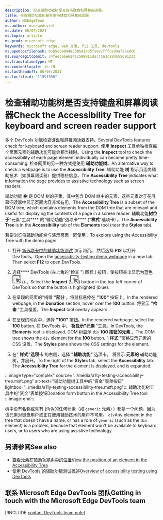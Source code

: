 ```yaml
---
description: 检查辅助功能树是否支持键盘和屏幕阅读器。
title: 检查辅助功能树是否支持键盘和屏幕阅读器
author: MSEdgeTeam
ms.author: msedgedevrel
ms.date: 06/07/2021
ms.topic: article
ms.prod: microsoft-edge
keywords: microsoft edge, web 开发, f12 工具, devtools
ms.openlocfilehash: 0ab5e5609485505d1ad5fa6e2fffced9af25edcb
ms.sourcegitcommit: 34feec6ae6241c598911dac7b63c28d655691233
ms.translationtype: MT
ms.contentlocale: zh-CN
ms.lasthandoff: 06/08/2021
ms.locfileid: "11597300"
---
```

# <a name="check-the-accessibility-tree-for-keyboard-and-screen-reader-support"></a><span data-ttu-id="722dd-104">检查辅助功能树是否支持键盘和屏幕阅读器</span><span class="sxs-lookup"><span data-stu-id="722dd-104">Check the Accessibility Tree for keyboard and screen reader support</span></span>

<!-- Accessibility tab: Accessibility Tree -->

<span data-ttu-id="722dd-105">多个 DevTools 功能检查键盘和屏幕阅读器支持。</span><span class="sxs-lookup"><span data-stu-id="722dd-105">Several DevTools features check for keyboard and screen reader support.</span></span>  <span data-ttu-id="722dd-106">使用 **Inspect** 工具单独检查每个页面元素的辅助功能可能会相当耗时。</span><span class="sxs-lookup"><span data-stu-id="722dd-106">Using the **Inspect** tool to check the accessibility of each page element individually can become pretty time-consuming.</span></span>  <span data-ttu-id="722dd-107">检查网页的另一种方式是使用 **辅助功能树**。</span><span class="sxs-lookup"><span data-stu-id="722dd-107">An alternative way to check a webpage is to use the **Accessibility Tree**.</span></span>  <span data-ttu-id="722dd-108">辅助功能 **树** 指示页面向辅助技术（如屏幕阅读器）提供哪些信息。</span><span class="sxs-lookup"><span data-stu-id="722dd-108">The **Accessibility Tree** indicates what information the page provides to assistive technology such as screen readers.</span></span>

<span data-ttu-id="722dd-109">辅助功能 **树** 是 DOM 树的子集，其中包含 DOM 树中的元素，这些元素对于在屏幕阅读器中显示页面内容非常有用。</span><span class="sxs-lookup"><span data-stu-id="722dd-109">The **Accessibility Tree** is a subset of the DOM tree, which contains elements from the DOM tree that are relevant and useful for displaying the contents of a page in a screen reader.</span></span>  <span data-ttu-id="722dd-110">辅助功能**树位于**"元素"工具\*\*\*\* 的"辅助功能"选项卡\*\*\*\* ("**样式**"选项卡) 。</span><span class="sxs-lookup"><span data-stu-id="722dd-110">The **Accessibility Tree** is in the **Accessibility** tab of the **Elements** tool (near the **Styles** tab).</span></span>


<span data-ttu-id="722dd-111">若要浏览将辅助功能树与演示页面一同使用：</span><span class="sxs-lookup"><span data-stu-id="722dd-111">To explore using the Accessibility Tree with the demo page:</span></span>

1.  <span data-ttu-id="722dd-112">打开 [新选项卡中的辅助功能测试][DevToolsA11yErrorsDemopage] 演示网页。 然后选择 **F12** 以打开 DevTools。</span><span class="sxs-lookup"><span data-stu-id="722dd-112">Open the [accessibility-testing demo webpage][DevToolsA11yErrorsDemopage] in a new tab.  Then select **F12** to open DevTools.</span></span>

1.  <span data-ttu-id="722dd-113">选择\*\*\*\* DevTools (左上角的"检查 "\) 图标 \) 按钮，使按钮突出显示为蓝色 ![ ](../media/inspect-icon.msft.png) () 。</span><span class="sxs-lookup"><span data-stu-id="722dd-113">Select the **Inspect** \(![the Inspect icon](../media/inspect-icon.msft.png)\) button in the top-left corner of DevTools so that the button is highlighted (blue).</span></span>

1.  <span data-ttu-id="722dd-114">在呈现的网页的"捐赠 **"部分** ，将鼠标悬停在 **"100"** 按钮上。</span><span class="sxs-lookup"><span data-stu-id="722dd-114">In the rendered webpage, in the **Donation** section, hover over the **100** button.</span></span>  <span data-ttu-id="722dd-115">将显示 **"检查** "工具覆盖。</span><span class="sxs-lookup"><span data-stu-id="722dd-115">The **Inspect** tool overlay appears.</span></span>

1.  <span data-ttu-id="722dd-116">在呈现的网页中，选择 **"100"** 按钮。</span><span class="sxs-lookup"><span data-stu-id="722dd-116">In the rendered webpage, select the **100** button.</span></span>  <span data-ttu-id="722dd-117">在 DevTools 中， **将显示"元素** "工具。</span><span class="sxs-lookup"><span data-stu-id="722dd-117">In DevTools, the **Elements** tool is displayed.</span></span>  <span data-ttu-id="722dd-118">DOM 树显示 `div` **100 按钮的元素** 。</span><span class="sxs-lookup"><span data-stu-id="722dd-118">The DOM tree shows the `div` element for the **100** button.</span></span>  <span data-ttu-id="722dd-119">" **样式** "窗格显示元素的 CSS 设置。</span><span class="sxs-lookup"><span data-stu-id="722dd-119">The **Styles** pane shows the CSS settings for the element.</span></span>

1.  <span data-ttu-id="722dd-120">在" **样式"选项卡** 的右侧，选择 **"辅助功能"** 选项卡。 将显示 **元素的** 辅助功能树，并展开。</span><span class="sxs-lookup"><span data-stu-id="722dd-120">To the right of the **Styles** tab, select the **Accessibility** tab.  The **Accessibility Tree** for the element is displayed, and is expanded.</span></span>

:::image type="complex" source="../media/a11y-testing-accessibility-tree.msft.png" alt-text="辅助功能树工具中的"资金"表单按钮" lightbox="../media/a11y-testing-accessibility-tree.msft.png":::
    <span data-ttu-id="722dd-122">辅助功能树工具中的"资金"表单按钮</span><span class="sxs-lookup"><span data-stu-id="722dd-122">Donation form button in the Accessibility Tree tool</span></span>
:::image-end:::

<span data-ttu-id="722dd-123">树中没有名称或具有 (角色的任何元素（如 `generic` 元素) ）都是一个问题，因为该元素对键盘用户或正在使用辅助技术的用户不可用。 `div`</span><span class="sxs-lookup"><span data-stu-id="722dd-123">Any element in the tree that doesn't have a name, or has a role of `generic` (such as the `div` element) is a problem, because that element won't be available to keyboard users, or to users who are using assistive technology.</span></span>


## <a name="see-also"></a><span data-ttu-id="722dd-124">另请参阅</span><span class="sxs-lookup"><span data-stu-id="722dd-124">See also</span></span>

*  [<span data-ttu-id="722dd-125">查看元素在辅助功能树中的位置</span><span class="sxs-lookup"><span data-stu-id="722dd-125">View the position of an element in the Accessibility Tree</span></span>][DevtoolsAccessibilityAccessibilityTabViewTree]
*  [<span data-ttu-id="722dd-126">使用 DevTools 的辅助功能测试概述</span><span class="sxs-lookup"><span data-stu-id="722dd-126">Overview of accessibility testing using DevTools</span></span>](accessibility-testing-in-devtools.md)


## <a name="getting-in-touch-with-the-microsoft-edge-devtools-team"></a><span data-ttu-id="722dd-127">联系 Microsoft Edge DevTools 团队</span><span class="sxs-lookup"><span data-stu-id="722dd-127">Getting in touch with the Microsoft Edge DevTools team</span></span>  

[!INCLUDE [contact DevTools team note](../includes/contact-devtools-team-note.md)]  


<!-- links -->
[DevtoolsAccessibilityAccessibilityTabViewTree]: accessibility-tab.md#view-the-position-of-an-element-in-the-accessibility-tree "使用&quot;辅助功能&quot;选项卡视图元素在&quot;辅助功能树 - 测试辅助功能&quot;|Microsoft Docs"
[DevToolsA11yErrorsDemopage]: https://microsoftedge.github.io/DevToolsSamples/a11y-testing/page-with-errors.html "辅助功能测试演示网页|GitHub"
